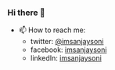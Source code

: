 ### Hi there 👋

<!--
**imSanjaySoni/imSanjaySoni** is a ✨ _special_ ✨ repository because its `README.md` (this file) appears on your GitHub profile.

Here are some ideas to get you started:

- 🔭 I’m currently working on ...
- 🌱 I’m currently learning ...
- 👯 I’m looking to collaborate on ...
- 🤔 I’m looking for help with ...
- 💬 Ask me about ...
- 📫 How to reach me: ...
- 😄 Pronouns: ...
- ⚡ Fun fact: ...
-->
- 📫 How to reach me: 
  - twitter: [@imsanjaysoni](https://twitter.com/imsanjaysoni)
  - facebook: [imsanjaysoni](https://facebook.com/imsanjaysoni)
  - linkedIn: [imsanjaysoni](https://linkedin.com/in/imsanjaysoni)
